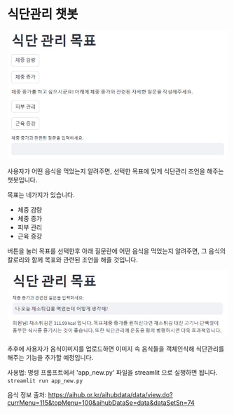 # 식단관리 챗봇

![웹페이지 사진](./img/2.jpg)

사용자가 어떤 음식을 먹었는지 알려주면, 선택한 목표에 맞게 식단관리 조언을 해주는 챗봇입니다.

목표는 네가지가 있습니다.
- 체중 감량
- 체중 증가
- 피부 관리
- 근육 증강

버튼을 눌러 목표를 선택한후 아래 질문란에 어떤 음식을 먹었는지 알려주면, 그 음식의 칼로리와 함께 목표와 관련된 조언을 해줄 것입니다.

![채소튀김에 대해 조언해주는 챗봇](./img/1.jpg)

추후에 사용자가 음식이미지를 업로드하면 이미지 속 음식들을 객체인식해 식단관리를 해주는 기능을 추가할 예정입니다.

사용법:
명령 프롬프트에서 'app_new.py' 파일을 streamlit 으로 실행하면 됩니다.
```streamlit run app_new.py```

음식 정보 출처: https://aihub.or.kr/aihubdata/data/view.do?currMenu=115&topMenu=100&aihubDataSe=data&dataSetSn=74